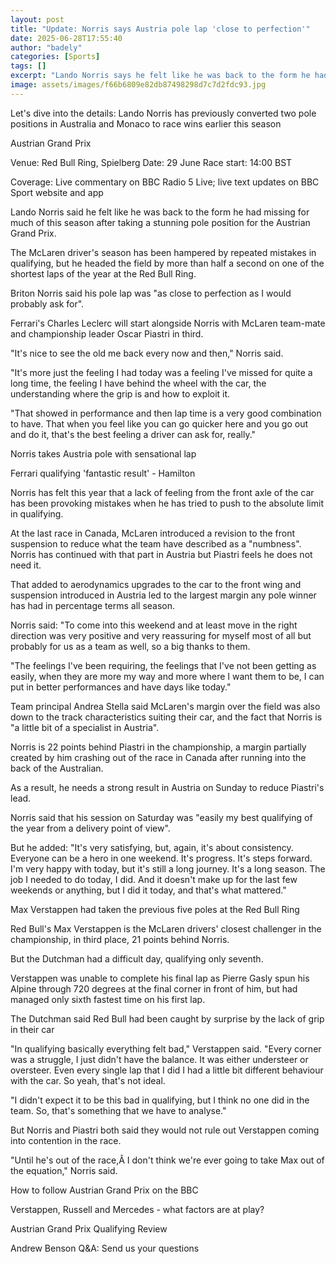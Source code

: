 ```yaml
---
layout: post
title: "Update: Norris says Austria pole lap 'close to perfection'"
date: 2025-06-28T17:55:40
author: "badely"
categories: [Sports]
tags: []
excerpt: "Lando Norris says he felt like he was back to the form he had missing for much of this season after taking a stunning pole position in Austria."
image: assets/images/f66b6809e82db87498298d7c7d2fdc93.jpg
---
```


Let's dive into the details: Lando Norris has previously converted two pole positions in Australia and Monaco to race wins earlier this season

Austrian Grand Prix

Venue: Red Bull Ring, Spielberg Date: 29 June Race start: 14:00 BST

Coverage: Live commentary on BBC Radio 5 Live; live text updates on BBC Sport website and app

Lando Norris said he felt like he was back to the form he had missing for much of this season after taking a stunning pole position for the Austrian Grand Prix.

The McLaren driver's season has been hampered by repeated mistakes in qualifying, but he headed the field by more than half a second on one of the shortest laps of the year at the Red Bull Ring.

Briton Norris said his pole lap was "as close to perfection as I would probably ask for".

Ferrari's Charles Leclerc will start alongside Norris with McLaren team-mate and championship leader Oscar Piastri in third.

"It's nice to see the old me back every now and then," Norris said.

"It's more just the feeling I had today was a feeling I've missed for quite a long time, the feeling I have behind the wheel with the car, the understanding where the grip is and how to exploit it.

"That showed in performance and then lap time is a very good combination to have. That when you feel like you can go quicker here and you go out and do it, that's the best feeling a driver can ask for, really."

Norris takes Austria pole with sensational lap

Ferrari qualifying 'fantastic result' - Hamilton

Norris has felt this year that a lack of feeling from the front axle of the car has been provoking mistakes when he has tried to push to the absolute limit in qualifying.

At the last race in Canada, McLaren introduced a revision to the front suspension to reduce what the team have described as a "numbness". Norris has continued with that part in Austria but Piastri feels he does not need it. 

That added to aerodynamics upgrades to the car to the front wing and suspension introduced in Austria led to the largest margin any pole winner has had in percentage terms all season.

Norris said: "To come into this weekend and at least move in the right direction was very positive and very reassuring for myself most of all but probably for us as a team as well, so a big thanks to them.

"The feelings I've been requiring, the feelings that I've not been getting as easily, when they are more my way and more where I want them to be, I can put in better performances and have days like today."

Team principal Andrea Stella said McLaren's margin over the field was also down to the track characteristics suiting their car, and the fact that Norris is "a little bit of a specialist in Austria".

Norris is 22 points behind Piastri in the championship, a margin partially created by him crashing out of the race in Canada after running into the back of the Australian.

As a result, he needs a strong result in Austria on Sunday to reduce Piastri's lead.

Norris said that his session on Saturday was "easily my best qualifying of the year from a delivery point of view".

But he added: "It's very satisfying, but, again, it's about consistency. Everyone can be a hero in one weekend. It's progress. It's steps forward. I'm very happy with today, but it's still a long journey. It's a long season. The job I needed to do today, I did. And it doesn't make up for the last few weekends or anything, but I did it today, and that's what mattered."

Max Verstappen had taken the previous five poles at the Red Bull Ring

Red Bull's Max Verstappen is the McLaren drivers' closest challenger in the championship, in third place, 21 points behind Norris.

But the Dutchman had a difficult day, qualifying only seventh.

Verstappen was unable to complete his final lap as Pierre Gasly spun his Alpine through 720 degrees at the final corner in front of him, but had managed only sixth fastest time on his first lap.

The Dutchman said Red Bull had been caught by surprise by the lack of grip in their car

"In qualifying basically everything felt bad," Verstappen said. "Every corner was a struggle, I just didn't have the balance. It was either understeer or oversteer. Even every single lap that I did I had a little bit different behaviour with the car. So yeah, that's not ideal.

"I didn't expect it to be this bad in qualifying, but I think no one did in the team. So, that's something that we have to analyse."

But Norris and Piastri both said they would not rule out Verstappen coming into contention in the race.

"Until he's out of the race,Â I don't think we're ever going to take Max out of the equation," Norris said.

How to follow Austrian Grand Prix on the BBC

Verstappen, Russell and Mercedes - what factors are at play?

Austrian Grand Prix Qualifying Review

Andrew Benson Q&A: Send us your questions

